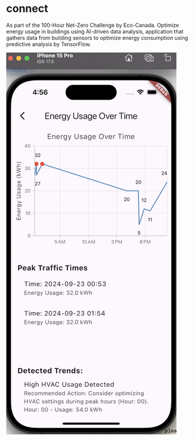 # connect
As part of the 100-Hour Net-Zero Challenge by Eco-Canada. Optimize energy usage in buildings using AI-driven data analysis, application that gathers data from building sensors to optimize energy consumption using predictive analysis by TensorFlow. 

![Icon](https://raw.githubusercontent.com/lelandsion/connect/main/images/Data_Analysis_Screenshot_Edited.png)

